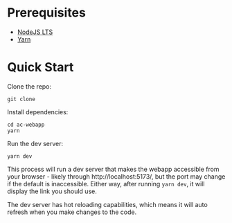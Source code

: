 # Prerequisites

- [NodeJS LTS](https://nodejs.org/en/)
- [Yarn](https://yarnpkg.com/getting-started/install)

# Quick Start

Clone the repo:

```
git clone
```

Install dependencies:

```
cd ac-webapp
yarn
```

Run the dev server:

```
yarn dev
```

This process will run a dev server that makes the webapp accessible from your
browser - likely through http://localhost:5173/, but the port may change if
the default is inaccessible. Either way, after running `yarn dev`, it will
display the link you should use.

The dev server has hot reloading capabilities, which means it will auto refresh
when you make changes to the code.
